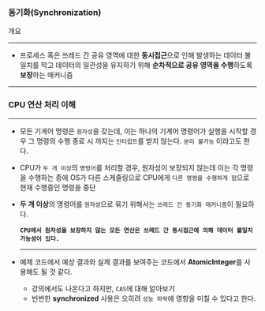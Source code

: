 ### 동기화(Synchronization)
개요

---

- 프로세스 혹은 쓰레드 간 공유 영역에 대한 **동시접근**으로 인해 발생하는 데이터 불일치를
  막고 데이터의 일관성을 유지하기 위해 **순차적으로 공유 영역을 수행**하도록 **보장**하는 매커니즘

---

### CPU 연산 처리 이해

---

- 모든 기게어 명령은 `원자성`을 갖는데, 이는 하나의 기계어 명령어가 실행을 시작할 경우
  그 명령의 수행 종료 시 까지는 `인터럽트`를 받지 않는다. `분리 불가능` 이라고도 한다.
- CPU가 `두 개 이상`의 `명령어`를 처리할 경우, 원자성이 보장되지 않는데 이는 각 명령을 수행하는
  중에 OS가 다른 스케줄링으로 CPU에게 `다른 명령을 수행하게 함`으로 현재 수행중인 명령을 중단
- **두 개 이상**의 명령어를 `원자성`으로 묶기 위해서는 `쓰레드 간 동기화 매커니즘`이 필요하다.

  **`CPU에서 원자성을 보장하지 않는 모든 연산은 쓰레드 간 동시접근에 의해 데이터 불일치 가능성이 있다.`**
    
  ---

- 예제 코드에서 예상 결과와 실제 결과를 보여주는 코드에서 **AtomicInteger**를 사용해도 될 것 같다.
    - 강의에서도 나온다고 하지만, `CAS`에 대해 알아보기
    - 빈번한 **synchronized** 사용은 오히려 `성능 하락`에 영향을 미칠 수 있다고 한다.